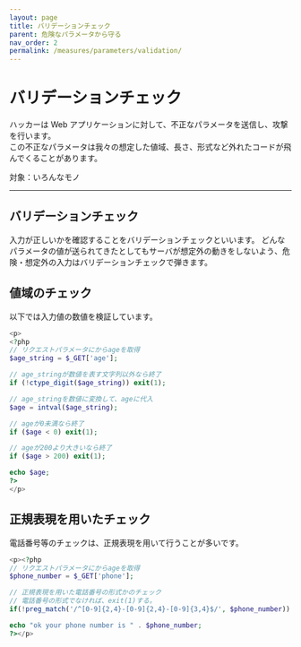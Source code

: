 ```yaml
---
layout: page
title: バリデーションチェック
parent: 危険なパラメータから守る
nav_order: 2
permalink: /measures/parameters/validation/
---
```


# バリデーションチェック

ハッカーは Web アプリケーションに対して、不正なパラメータを送信し、攻撃を行います。  
この不正なパラメータは我々の想定した値域、長さ、形式など外れたコードが飛んでくることがあります。

対象：いろんなモノ

---

## バリデーションチェック

入力が正しいかを確認することをバリデーションチェックといいます。
どんなパラメータの値が送られてきたとしてもサーバが想定外の動きをしないよう、危険・想定外の入力はバリデーションチェックで弾きます。

## 値域のチェック

以下では入力値の数値を検証しています。

```php
<p>
<?php
// リクエストパラメータにからageを取得
$age_string = $_GET['age'];

// age_stringが数値を表す文字列以外なら終了
if (!ctype_digit($age_string)) exit(1);

// age_stringを数値に変換して、ageに代入
$age = intval($age_string);

// ageが0未満なら終了
if ($age < 0) exit(1);

// ageが200より大きいなら終了
if ($age > 200) exit(1);

echo $age;
?>
</p>
```

## 正規表現を用いたチェック

電話番号等のチェックは、正規表現を用いて行うことが多いです。

```php
<p><?php
// リクエストパラメータにからageを取得
$phone_number = $_GET['phone'];

// 正規表現を用いた電話番号の形式かのチェック
// 電話番号の形式でなければ、exit(1)する。
if(!preg_match('/^[0-9]{2,4}-[0-9]{2,4}-[0-9]{3,4}$/', $phone_number)) exit(1);

echo "ok your phone number is " . $phone_number;
?></p>
```
